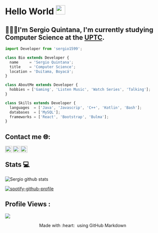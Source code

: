 # Hello World <img alt="wave" src="https://raw.githubusercontent.com/MartinHeinz/MartinHeinz/master/wave.gif" width="30px">

## 👨🏻‍💻I'm Sergio Quintana, I'm currently studying Computer Science at the [UPTC](http://www.uptc.edu.co/).

```js
import Developer from 'sergio1599';

class Bio extends Developer {
  name     = 'Sergio Quintana';
  title    = 'Computer Science';
  location = 'Duitama, Boyacá';
}

class AboutMe extends Developer {
  hobbies = ['Gaming', 'Listen Music', 'Watch Series', 'Talking']; 
}

class Skills extends Developer {
  languages  = ['Java', 'Javascrip', 'C++', 'Kotlin', 'Bash'];
  databases  = ['MySQL'];
  frameworks = ['React', 'Bootstrap', 'Bulma'];
}
```

## Contact me 🌐:


<a href="https://twitter.com/AlejoQ_15/">
  <img align="left" alt="Sergio Twitter" width="22px" src="https://user-images.githubusercontent.com/57324758/109565746-e9c88f00-7ab0-11eb-8a59-3599ca53d8c0.png" />
</a>

<a href="https://www.linkedin.com/in/sergio-quintana-926566207/">
  <img align="left" alt="Sergio linkedin," width="22px" src="https://user-images.githubusercontent.com/57324758/109566122-6ce9e500-7ab1-11eb-859c-718023da8360.png" />
</a>

<a href="https://www.instagram.com/s_alejandro_15/">
  <img align="left" alt="Sergio Instagram," width="22px" src="https://user-images.githubusercontent.com/57324758/109564522-2e532b00-7aaf-11eb-9bc6-ba77f6fc5963.png" />
</a>
<br>

<h2>  Stats 💻</h2>


![Sergio github stats](https://github-readme-stats.vercel.app/api?username=sergio1599&show_icons=true&title_color=fff&icon_color=79ff97&text_color=9f9f9f&bg_color=151515)

[![spotify-github-profile](https://spotify-github-profile.vercel.app/api/view?uid=12125370035&cover_image=true&theme=default)](https://github.com/kittinan/spotify-github-profile)

 ## Profile Views : <br>
  <img src="https://profile-counter.glitch.me/sergio1599/count.svg" />
  

<p align="center">
  Made with :heart: &nbsp;using GitHub Markdown
</p>

